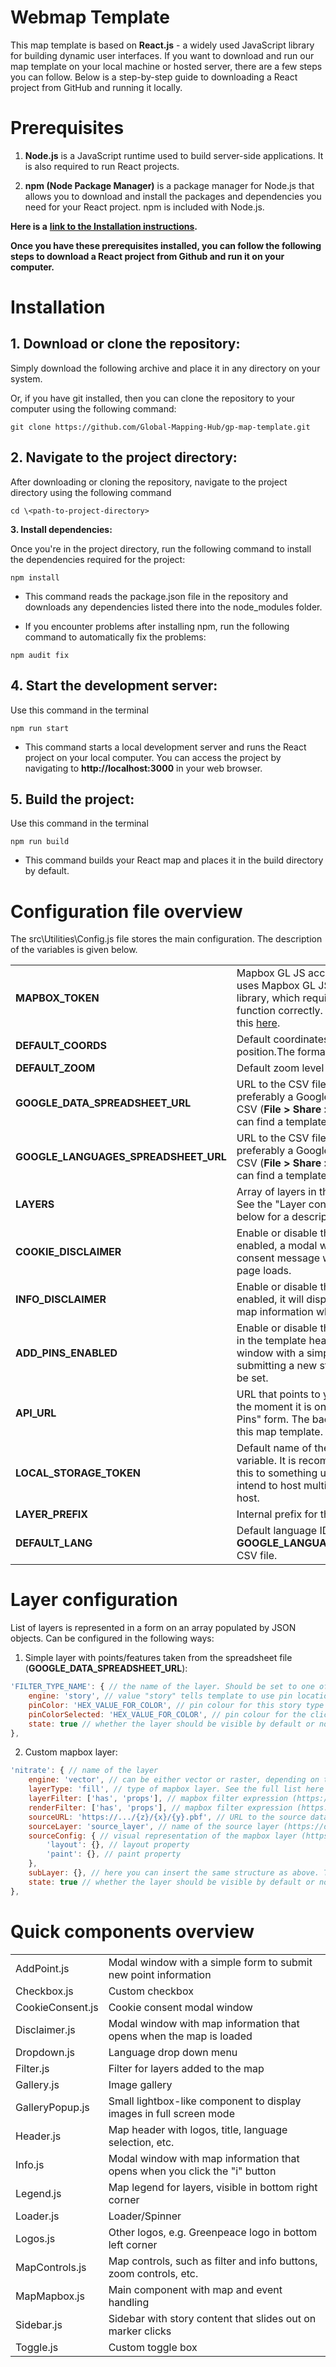 # Webmap Template

This map template is based on **React.js** - a widely used JavaScript library for building dynamic user interfaces. If you want to download and run our map template on your local machine or hosted server, there are a few steps you can follow. Below is a step-by-step guide to downloading a React project from GitHub and running it locally.


# **Prerequisites**

1. **Node.js** is a JavaScript runtime used to build server-side applications. It is also required to run React projects.

2. **npm (Node Package Manager)** is a package manager for Node.js that allows you to download and install the packages and dependencies you need for your React project. npm is included with Node.js.

**Here is a** [**link to the Installation instructions**](https://docs.npmjs.com/downloading-and-installing-node-js-and-npm)**.**

**Once you have these prerequisites installed, you can follow the following steps to download a React project from Github and run it on your computer.**


# **Installation**

## **1. Download or clone the repository:**

Simply download the following archive and place it in any directory on your system.

Or, if you have git installed, then you can clone the repository to your computer using the following command:

```console
git clone https://github.com/Global-Mapping-Hub/gp-map-template.git
```


## **2. Navigate to the project directory:**

After downloading or cloning the repository, navigate to the project directory using the following command

```console
cd \<path-to-project-directory>
```

**3. Install dependencies:**

Once you're in the project directory, run the following command to install the dependencies required for the project:

```console
npm install
```

- This command reads the package.json file in the repository and downloads any dependencies listed there into the node\_modules folder.

* If you encounter problems after installing npm, run the following command to automatically fix the problems:

```console
npm audit fix
```


## **4. Start the development server:**

Use this command in the terminal

```console
npm run start
```

- This command starts a local development server and runs the React project on your local computer. You can access the project by navigating to **http\://localhost:3000** in your web browser.


## **5. Build the project:**

Use this command in the terminal

```console
npm run build
```

- This command builds your React map and places it in the build directory by default.


# **Configuration file overview**

The src\Utilities\Config.js file stores the main configuration. The description of the variables is given below.

|                                         |                                                                                                                                                                                                                                                                      |
| --------------------------------------- | -------------------------------------------------------------------------------------------------------------------------------------------------------------------------------------------------------------------------------------------------------------------- |
| **MAPBOX\_TOKEN**                       | Mapbox GL JS access token. This template uses Mapbox GL JS as its main mapping library, which requires an access token to function correctly. You can read more about this [here](https://docs.mapbox.com/help/getting-started/access-tokens/).                      |
| **DEFAULT\_COORDS**                     | Default coordinates for the start map position.The format is \[lng,lat].                                                                                                                                                                                             |
| **DEFAULT\_ZOOM**                       | Default zoom level for the initial page load.                                                                                                                                                                                                                        |
| **GOOGLE\_DATA\_SPREADSHEET\_URL**      | URL to the CSV file of map stories, preferably a Google spreadsheet shared as CSV (**File > Share > Publish to web**). You can find a template [here](https://docs.google.com/spreadsheets/d/1CuwYo5C_ee6j2iJI4Kozr84q2iyxoas_7-t6D4VLO5Y/edit?usp=sharing).         |
| **GOOGLE\_LANGUAGES\_SPREADSHEET\_URL** | URL to the CSV file of map translations, preferably a Google spreadsheet shared as CSV (**File > Share > Publish to web**). You can find a template [here](https://docs.google.com/spreadsheets/d/1VWQOIHTOthRL5AbJ4ipIUMyacj9h1laTkL2lbS2uVY4/edit?usp=drive_link). |
| **LAYERS**                              | Array of layers in the form of JSON objects. See the "Layer configuration" category below for a description.                                                                                                                                                         |
| **COOKIE\_DISCLAIMER**                  | Enable or disable the cookie disclaimer. If enabled, a modal window with a cookie consent message will be displayed when the page loads.                                                                                                                             |
| **INFO\_DISCLAIMER**                    | Enable or disable the information window. If enabled, it will display a modal window with map information when the page loads.                                                                                                                                       |
| **ADD\_PINS\_ENABLED**                  | Enable or disable the "Add new pins" button in the template header. Opens a modal window with a simple HTML form for submitting a new story. Requires **API\_URL** to be set.                                                                                        |
| **API\_URL**                            | URL that points to your backend service. At the moment it is only used by the "Add New Pins" form. The backend is not included in this map template.                                                                                                                 |
| **LOCAL\_STORAGE\_TOKEN**               | Default name of the browser's local store variable. It is recommended that you change this to something unique but readable if you intend to host multiple maps on a single host.                                                                                    |
| **LAYER\_PREFIX**                       | Internal prefix for the mapbox layer names.                                                                                                                                                                                                                          |
| **DEFAULT\_LANG**                       | Default language ID from the **GOOGLE\_LANGUAGES\_SPREADSHEET\_URL** CSV file.                                                                                                                                                                                       |


# **Layer configuration**

List of layers is represented in a form on an array populated by JSON objects. Can be configured in the following ways:

1. Simple layer with points/features taken from the spreadsheet file (**GOOGLE\_DATA\_SPREADSHEET\_URL**):

```js
'FILTER_TYPE_NAME': { // the name of the layer. Should be set to one of the values in the filter_type column of the "GOOGLE_DATA_SPREADSHEET_URL" file.
	engine: 'story', // value "story" tells template to use pin locations and data from Google spreadsheet file
	pinColor: 'HEX_VALUE_FOR_COLOR', // pin colour for this story type
	pinColorSelected: 'HEX_VALUE_FOR_COLOR', // pin colour for the clicked/selected story
	state: true // whether the layer should be visible by default or not
},
```

2. Custom mapbox layer:

```js
'nitrate': { // name of the layer
	engine: 'vector', // can be either vector or raster, depending on the type of the layer
	layerType: 'fill', // type of mapbox layer. See the full list here - https://docs.mapbox.com/style-spec/reference/layers/
	layerFilter: ['has', 'props'], // mapbox filter expression (https://docs.mapbox.com/style-spec/reference/expressions/) applied to all the sourced features
	renderFilter: ['has', 'props'], // mapbox filter expression (https://docs.mapbox.com/style-spec/reference/expressions/) applied to the rendered features
	sourceURL: 'https://.../{z}/{x}/{y}.pbf', // URL to the source data
	sourceLayer: 'source_layer', // name of the source layer (https://docs.mapbox.com/help/glossary/source-layer/)
	sourceConfig: { // visual representation of the mapbox layer (https://docs.mapbox.com/help/glossary/layout-paint-property/)
		'layout': {}, // layout property 
		'paint': {}, // paint property
	},
	subLayer: {}, // here you can insert the same structure as above. This way you can have a sublayer depending on the parent layer
	state: true // whether the layer should be visible by default or not
},
```


# **Quick components overview**

|                  |                                                                            |
| ---------------- | -------------------------------------------------------------------------- |
| AddPoint.js      | Modal window with a simple form to submit new point information            |
| Checkbox.js      | Custom checkbox                                                            |
| CookieConsent.js | Cookie consent modal window                                                |
| Disclaimer.js    | Modal window with map information that opens when the map is loaded        |
| Dropdown.js      | Language drop down menu                                                    |
| Filter.js        | Filter for layers added to the map                                         |
| Gallery.js       | Image gallery                                                              |
| GalleryPopup.js  | Small lightbox-like component to display images in full screen mode        |
| Header.js        | Map header with logos, title, language selection, etc.                     |
| Info.js          | Modal window with map information that opens when you click the "i" button |
| Legend.js        | Map legend for layers, visible in bottom right corner                      |
| Loader.js        | Loader/Spinner                                                             |
| Logos.js         | Other logos, e.g. Greenpeace logo in bottom left corner                    |
| MapControls.js   | Map controls, such as filter and info buttons, zoom controls, etc.         |
| MapMapbox.js     | Main component with map and event handling                                 |
| Sidebar.js       | Sidebar with story content that slides out on marker clicks                |
| Toggle.js        | Custom toggle box                                                          |
